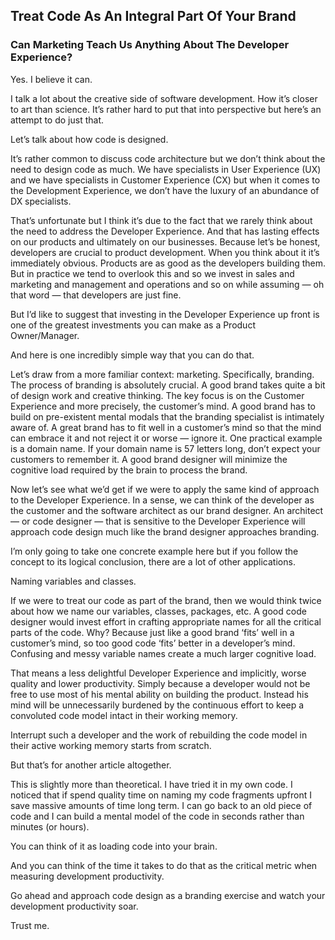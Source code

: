 ## Treat Code As An Integral Part Of Your Brand

### Can Marketing Teach Us Anything About The Developer Experience?

Yes. I believe it can.

I talk a lot about the creative side of software development. How it’s closer to art than science. It’s rather hard to put that into perspective but here’s an attempt to do just that.

Let’s talk about how code is designed.

It’s rather common to discuss code architecture but we don’t think about the need to design code as much. We have specialists in User Experience (UX) and we have specialists in Customer Experience (CX) but when it comes to the Development Experience, we don’t have the luxury of an abundance of DX specialists.

That’s unfortunate but I think it’s due to the fact that we rarely think about the need to address the Developer Experience. And that has lasting effects on our products and ultimately on our businesses. Because let’s be honest, developers are crucial to product development. When you think about it it’s immediately obvious. Products are as good as the developers building them. But in practice we tend to overlook this and so we invest in sales and marketing and management and operations and so on while assuming — oh that word — that developers are just fine.

But I’d like to suggest that investing in the Developer Experience up front is one of the greatest investments you can make as a Product Owner/Manager.

And here is one incredibly simple way that you can do that.

Let’s draw from a more familiar context: marketing. Specifically, branding. The process of branding is absolutely crucial. A good brand takes quite a bit of design work and creative thinking. The key focus is on the Customer Experience and more precisely, the customer’s mind. A good brand has to build on pre-existent mental modals that the branding specialist is intimately aware of. A great brand has to fit well in a customer’s mind so that the mind can embrace it and not reject it or worse — ignore it. One practical example is a domain name. If your domain name is 57 letters long, don’t expect your customers to remember it. A good brand designer will minimize the cognitive load required by the brain to process the brand.

Now let’s see what we’d get if we were to apply the same kind of approach to the Developer Experience. In a sense, we can think of the developer as the customer and the software architect as our brand designer. An architect — or code designer — that is sensitive to the Developer Experience will approach code design much like the brand designer approaches branding.

I’m only going to take one concrete example here but if you follow the concept to its logical conclusion, there are a lot of other applications.

Naming variables and classes.

If we were to treat our code as part of the brand, then we would think twice about how we name our variables, classes, packages, etc. A good code designer would invest effort in crafting appropriate names for all the critical parts of the code. Why? Because just like a good brand ‘fits’ well in a customer’s mind, so too good code ‘fits’ better in a developer’s mind. Confusing and messy variable names create a much larger cognitive load.

That means a less delightful Developer Experience and implicitly, worse quality and lower productivity. Simply because a developer would not be free to use most of his mental ability on building the product. Instead his mind will be unnecessarily burdened by the continuous effort to keep a convoluted code model intact in their working memory.

Interrupt such a developer and the work of rebuilding the code model in their active working memory starts from scratch.

But that’s for another article altogether.

This is slightly more than theoretical. I have tried it in my own code. I noticed that if spend quality time on naming my code fragments upfront I save massive amounts of time long term. I can go back to an old piece of code and I can build a mental model of the code in seconds rather than minutes (or hours).

You can think of it as loading code into your brain.

And you can think of the time it takes to do that as the critical metric when measuring development productivity.

Go ahead and approach code design as a branding exercise and watch your development productivity soar.

Trust me.